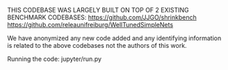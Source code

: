 THIS CODEBASE WAS LARGELY BUILT ON TOP OF 2 EXISTING BENCHMARK CODEBASES:
https://github.com/JJGO/shrinkbench
https://github.com/releaunifreiburg/WellTunedSimpleNets

We have anonymized any new code added and any identifying information is related to the above codebases not the authors of this work.

Running the code: jupyter/run.py
